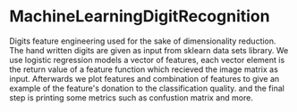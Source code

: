 # MachineLearningDigitRecognition
Digits feature engineering used for the sake of dimensionality reduction.
The hand written digits are given as input from sklearn data sets library.
We use  logistic regression models a vector of features,
each vector element is the return value of a feature function which recieved the image matrix as input.
Afterwards we plot features and combination of features to give an example of the feature's donation to the
classification quality.
and the final step is printing some metrics such as confustion matrix and more.
 
